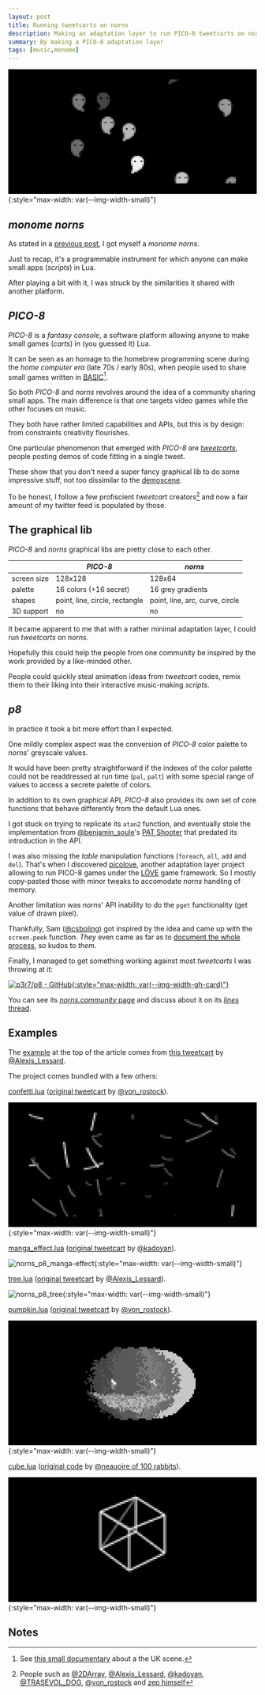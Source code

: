 ```yaml
---
layout: post
title: Running tweetcarts on norns
description: Making an adaptation layer to run PICO-8 tweetcarts on norns
summary: By making a PICO-8 adaptation layer
tags: [music,monome]
---
```


![norns_p8_ghosts](/assets/gif/norns_p8_ghosts.gif){:style="max-width: var(--img-width-small)"}


## _monome_ _norns_

As stated in a [previous post](/2021/05/10/norns-community), I got myself a _monome_ _norns_.

Just to recap, it's a programmable instrument for which anyone can make small apps (_scripts_) in Lua.

After playing a bit with it, I was struck by the similarities it shared with another platform.


## _PICO-8_

_PICO-8_ is a _fantasy console_, a software platform allowing anyone to make small games (_carts_) in (you guessed it) Lua.

It can be seen as an homage to the homebrew programming scene during the _home computer era_ (late 70s / early 80s), when people used to share small games written in [BASIC](https://en.wikipedia.org/wiki/BASIC)[^1].

So both _PICO-8_ and _norns_ revolves around the idea of a community sharing small apps. The main difference is that one targets video games while the other focuses on music.

They both have rather limited capabilities and APIs, but this is by design: from constraints creativity flourishes.

One particular phenomenon that emerged with _PICO-8_ are [_tweetcarts_](https://twitter.com/hashtag/tweetcart?lang=en), people posting demos of code fitting in a single tweet.

These show that you don't need a super fancy graphical lib to do some impressive stuff, not too dissimilar to the [demoscene](https://en.wikipedia.org/wiki/Demoscene).

To be honest, I follow a few profiscient _tweetcart_ creators[^2] and now a fair amount of my twitter feed is populated by those.


## The graphical lib

_PICO-8_ and _norns_ graphical libs are pretty close to each other.

|             | _PICO-8_                       | _norns_                         |
|-------------|--------------------------------|---------------------------------|
| screen size | 128x128                        | 128x64                          |
| palette     | 16 colors (+16 secret)         | 16 grey gradients               |
| shapes      | point, line, circle, rectangle | point, line, arc, curve, circle |
| 3D support  | no                             | no                              |

It became apparent to me that with a rather minimal adaptation layer, I could run _tweetcarts_ on _norns_.

Hopefully this could help the people from one community be inspired by the work provided by a like-minded other.

People could quickly steal animation ideas from _tweetcart_ codes, remix them to their liking into their interactive music-making _scripts_.


## _p8_

In practice it took a bit more effort than I expected.

One mildly complex aspect was the conversion of _PICO-8_ color palette to _norns_' greyscale values.

It would have been pretty straightforward if the indexes of the color palette could not be readdressed at run time (`pal`, `palt`) with some special range of values to access a secrete palette of colors.

In addition to its own graphical API, _PICO-8_ also provides its own set of core functions that behave differently from the default Lua ones.

I got stuck on trying to replicate its `atan2` function, and eventually stole the implementation from [@benjamin_soule](https://www.lexaloffle.com/bbs/?uid=9308)'s [PAT Shooter](https://www.lexaloffle.com/bbs/?pid=10183) that predated its introduction in the API.

I was also missing the _table_ manipulation functions (`foreach`, `all`, `add` and `del`). That's when I discovered [picolove](https://github.com/picolove/picolove), another adaptation layer project allowing to run PICO-8 games under the [LÖVE](https://love2d.org/) game framework. So I mostly copy-pasted those with minor tweaks to accomodate _norns_ handling of memory.

Another limitation was _norns_' API inability to do the `pget` functionality (get value of drawn pixel).

Thankfully, Sam ([@csboling](https://norns.community/en/authors/csboling)) got inspired by the idea and came up with the `screen.peek` function. _They_ even came as far as to [document the whole process](https://monome.org/docs/norns/extending/), so kudos to _them_.

Finally, I managed to get something working against most _tweetcarts_ I was throwing at it:

[![p3r7/p8 - GitHub](https://gh-card.dev/repos/p3r7/p8.svg){:style="max-width: var(--img-width-gh-card)"}](https://github.com/p3r7/p8)

You can see its [_norns.community_ page](https://norns.community/en/authors/eigen/p8) and discuss about it on its [_lines_ thread](https://llllllll.co/t/p8-pico-8-wrapper-lib/37947).


## Examples

The [example](ghosts.lua) at the top of the article comes from [this tweetcart](https://twitter.com/Alexis_Lessard/status/1322164958008905728) by [@Alexis_Lessard](https://twitter.com/Alexis_Lessard).

The project comes bundled with a few others:

[confetti.lua](confetti.lua) ([original tweetcart](https://twitter.com/user/status/1324156597569048578) by [@von_rostock](https://twitter.com/von_rostock)).

![norns_p8_confetti](/assets/gif/norns_p8_confetti.gif){:style="max-width: var(--img-width-small)"}

[manga_effect.lua](manga_effect.lua) ([original tweetcart](https://twitter.com/user/status/1309354303933616131) by [@kadoyan](https://twitter.com/kadoyan)).

![norns_p8_manga-effect](/assets/gif/norns_p8_manga-effect.gif){:style="max-width: var(--img-width-small)"}

[tree.lua](tree.lua) ([original tweetcart](https://twitter.com/user/status/1319781601425952768) by [@Alexis_Lessard](https://twitter.com/Alexis_Lessard)).

![norns_p8_tree](/assets/gif/norns_p8_tree.gif){:style="max-width: var(--img-width-small)"}

[pumpkin.lua](tree.lua) ([original tweetcart](https://twitter.com/user/status/1322693583623884803) by [@von_rostock](https://twitter.com/von_rostock)).

![norns_p8_pumpkin](/assets/gif/norns_p8_pumpkin.gif){:style="max-width: var(--img-width-small)"}

[cube.lua](tree.lua) ([original code](https://gist.github.com/neauoire/200d97396805dda71154) by [@neauoire of 100 rabbits](https://twitter.com/hundredrabbits)).

![norns_p8_cube](/assets/gif/norns_p8_cube.gif){:style="max-width: var(--img-width-small)"}


## Notes

[^1]: See [this small documentary](https://www.youtube.com/watch?v=n79SYpEVMgM) about a the UK scene.

[^2]: People such as [@2DArray](https://twitter.com/2DArray), [@Alexis_Lessard](https://twitter.com/Alexis_Lessard), [@kadoyan](https://twitter.com/kadoyan), [@TRASEVOL_DOG](https://twitter.com/TRASEVOL_DOG), [@von_rostock](https://twitter.com/von_rostock) and [zep himself](https://twitter.com/lexaloffle)
